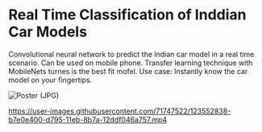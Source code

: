 # Real Time Classification of Inddian Car Models

Convolutional neural network to predict the Indian car model in a real time scenario. Can be used on mobile phone. Transfer learning technique with MobileNets turnes is the best fit mofel.
Use case: Instantly know the car model on your fingertips.


![Poster (JPG)](https://user-images.githubusercontent.com/71747522/123552594-78fe5e80-d794-11eb-942e-cba79d8b6670.jpg)


https://user-images.githubusercontent.com/71747522/123552838-b7e0e400-d795-11eb-8b7a-12ddf046a757.mp4

